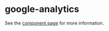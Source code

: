 google-analytics
================

See the [component page](https://googlewebcomponents.github.io/google-analytics) for more information.
